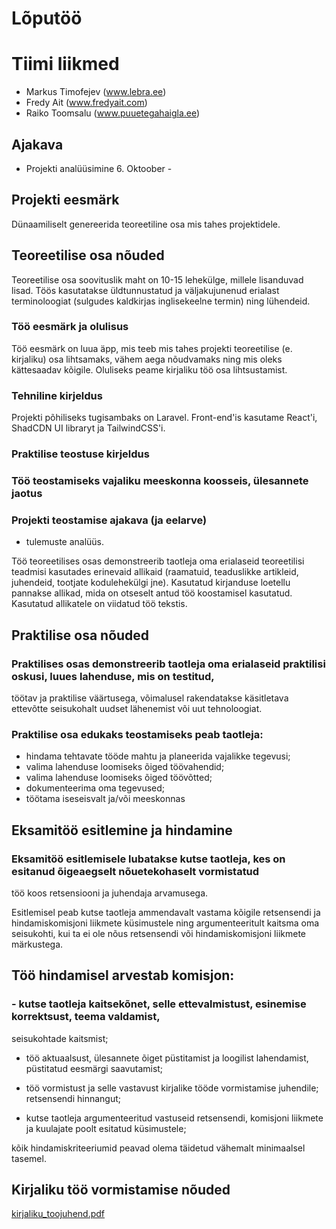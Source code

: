 # Lõputöö

# Tiimi liikmed
- Markus Timofejev (www.lebra.ee)
- Fredy Ait (www.fredyait.com)
- Raiko Toomsalu (www.puuetegahaigla.ee)

## Ajakava
- Projekti analüüsimine 6. Oktoober - 

## Projekti eesmärk
Dünaamiliselt genereerida teoreetiline osa mis tahes projektidele.

## Teoreetilise osa nõuded
Teoreetilise osa soovituslik maht on 10-15 lehekülge, millele lisanduvad lisad. Töös kasutatakse
üldtunnustatud ja väljakujunenud erialast terminoloogiat (sulgudes kaldkirjas inglisekeelne termin) ning
lühendeid. 

### Töö eesmärk ja olulisus
Töö eesmärk on luua äpp, mis teeb mis tahes projekti teoreetilise (e. kirjaliku) osa lihtsamaks, vähem aega nõudvamaks ning mis oleks kättesaadav kõigile.
Oluliseks peame kirjaliku töö osa lihtsustamist.
### Tehniline kirjeldus
Projekti põhiliseks tugisambaks on Laravel. Front-end'is kasutame React'i, ShadCDN UI libraryt ja TailwindCSS'i.
### Praktilise teostuse kirjeldus
     
### Töö teostamiseks vajaliku meeskonna koosseis, ülesannete jaotus
### Projekti teostamise ajakava (ja eelarve)
- tulemuste analüüs.
   
Töö teoreetilises osas demonstreerib taotleja oma erialaseid teoreetilisi teadmisi kasutades erinevaid
allikaid (raamatuid, teaduslikke artikleid, juhendeid, tootjate kodulehekülgi jne). Kasutatud kirjanduse
loetellu pannakse allikad, mida on otseselt antud töö koostamisel kasutatud. Kasutatud allikatele on
viidatud töö tekstis.

## Praktilise osa nõuded

### Praktilises osas demonstreerib taotleja oma erialaseid praktilisi oskusi, luues lahenduse, mis on testitud,
töötav   ja   praktilise   väärtusega,   võimalusel   rakendatakse   käsitletava   ettevõtte   seisukohalt   uudset
lähenemist või uut tehnoloogiat. 

### Praktilise osa edukaks teostamiseks peab taotleja:

- hindama tehtavate tööde mahtu ja planeerida vajalikke tegevusi; 
- valima lahenduse loomiseks õiged töövahendid; 
- valima lahenduse loomiseks õiged töövõtted; 
- dokumenteerima oma tegevused; 
- töötama iseseisvalt ja/või meeskonnas

## Eksamitöö esitlemine ja hindamine

### Eksamitöö esitlemisele lubatakse kutse taotleja, kes on esitanud õigeaegselt nõuetekohaselt vormistatud
töö koos retsensiooni ja juhendaja arvamusega. 
 
Esitlemisel peab kutse taotleja ammendavalt vastama kõigile retsensendi ja hindamiskomisjoni liikmete
küsimustele   ning   argumenteeritult   kaitsma   oma   seisukohti,   kui   ta   ei   ole   nõus  retsensendi   või
hindamiskomisjoni liikmete märkustega.

## Töö hindamisel arvestab komisjon:

### - kutse   taotleja   kaitsekõnet,   selle   ettevalmistust,   esinemise   korrektsust,   teema   valdamist,
seisukohtade kaitsmist; 

- töö aktuaalsust, ülesannete õiget püstitamist ja loogilist lahendamist, püstitatud eesmärgi
saavutamist; 

- töö vormistust ja selle vastavust kirjalike tööde vormistamise juhendile; 
retsensendi hinnangut; 

- kutse taotleja argumenteeritud vastuseid retsensendi, komisjoni liikmete ja kuulajate poolt
esitatud küsimustele;

kõik hindamiskriteeriumid peavad olema täidetud vähemalt minimaalsel tasemel.

## Kirjaliku töö vormistamise nõuded
[kirjaliku_toojuhend.pdf](https://github.com/freduard/l6putoo-laravel/files/12827760/kirjaliku_toojuhend.pdf)


 
